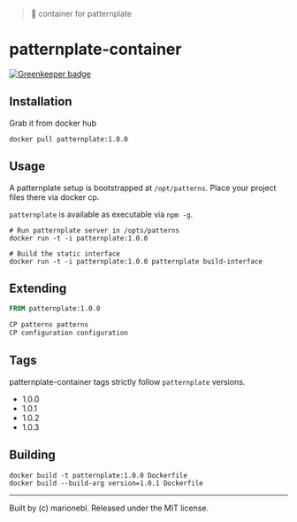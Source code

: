 > :whale: container for patternplate

# patternplate-container

[![Greenkeeper badge](https://badges.greenkeeper.io/sinnerschrader/patternplate-container.svg)](https://greenkeeper.io/)

## Installation

Grab it from docker hub

```shell
docker pull patternplate:1.0.0
```

## Usage

A patternplate setup is bootstrapped at `/opt/patterns`.
Place your project files there via docker cp.

`patternplate` is available as executable via `npm -g`.

```shell
# Run patternplate server in /opts/patterns
docker run -t -i patternplate:1.0.0

# Build the static interface
docker run -t -i patternplate:1.0.0 patternplate build-interface
```

## Extending

```Dockerfile
FROM patternplate:1.0.0

CP patterns patterns
CP configuration configuration
```

## Tags

patternplate-container tags strictly follow `patternplate` versions.

* 1.0.0
* 1.0.1
* 1.0.2
* 1.0.3

## Building

```
docker build -t patternplate:1.0.0 Dockerfile
docker build --build-arg version=1.0.1 Dockerfile
```

---
Built by (c) marionebl. Released under the MIT license.
